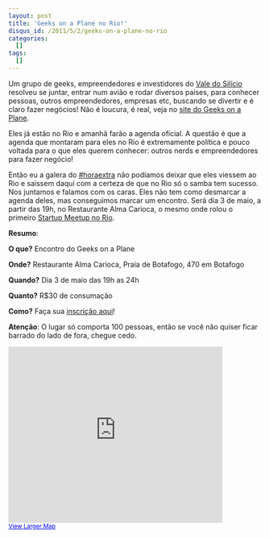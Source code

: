 ```yaml
--- 
layout: post
title: 'Geeks on a Plane no Rio!'
disqus_id: /2011/5/2/geeks-on-a-plane-no-rio
categories: 
  []
tags:
  []
---
```



Um grupo de geeks, empreendedores e investidores do [Vale do Silício][vale] resolveu se juntar, entrar num avião e rodar diversos países, para conhecer pessoas, outros empreendedores, empresas etc, buscando se divertir e é claro fazer negócios! Não é loucura, é real, veja no [site do Geeks on a Plane][goap].

Eles já estão no Rio e amanhã farão a agenda oficial. A questão é que a agenda que montaram para eles no Rio é extremamente política e pouco voltada para o que eles querem conhecer: outros nerds e empreendedores para fazer negócio!

Então eu a galera do [#horaextra][he] não podíamos deixar que eles viessem ao Rio e saissem daqui com a certeza de que no Rio só o samba tem sucesso. Nos juntamos e falamos com os caras. Eles não tem como desmarcar a agenda deles, mas conseguimos marcar um encontro. Será dia 3 de maio, a partir das 19h, no Restaurante Alma Carioca, o mesmo onde rolou o primeiro [Startup Meetup no Rio][meet].

**Resumo**:

**O que?** Encontro do Geeks on a Plane

**Onde?** Restaurante Alma Carioca, Praia de Botafogo, 470 em Botafogo

**Quando?** Dia 3 de maio das 19h as 24h

**Quanto?** R$30 de consumação

**Como?** Faça sua [inscrição aqui][aqui]!

**Atenção**: O lugar só comporta 100 pessoas, então se você não quiser ficar barrado do lado de fora, chegue cedo.

&#x20;<iframe width="425" height="350" frameborder="0" scrolling="no" marginheight="0" marginwidth="0" src="http://maps.google.com/maps?f=q&amp;source=s_q&amp;hl=en&amp;geocode=&amp;q=Praia+de+Botafogo,+470+-+Botafogo,+Rio+de+Janeiro+-+RJ,+22250-040,+Brasil&amp;aq=0&amp;sll=37.0625,-95.677068&amp;sspn=39.86519,98.4375&amp;ie=UTF8&amp;hq=&amp;hnear=Praia+de+Botafogo,+470+-+Botafogo,+Rio+de+Janeiro,+22250-040,+Brazil&amp;t=h&amp;ll=-22.949799,-43.181954&amp;spn=0.027663,0.036478&amp;z=14&amp;iwloc=A&amp;output=embed"></iframe><br /><small><a href="http://maps.google.com/maps?f=q&amp;source=embed&amp;hl=en&amp;geocode=&amp;q=Praia+de+Botafogo,+470+-+Botafogo,+Rio+de+Janeiro+-+RJ,+22250-040,+Brasil&amp;aq=0&amp;sll=37.0625,-95.677068&amp;sspn=39.86519,98.4375&amp;ie=UTF8&amp;hq=&amp;hnear=Praia+de+Botafogo,+470+-+Botafogo,+Rio+de+Janeiro,+22250-040,+Brazil&amp;t=h&amp;ll=-22.949799,-43.181954&amp;spn=0.027663,0.036478&amp;z=14&amp;iwloc=A" style="color:#0000FF;text-align:left">View Larger Map</a></small>

[vale]: http://pt.wikipedia.org/wiki/Vale_do_Sil%C3%ADcio
[goap]: http://geeksonaplane.com/destinations/rio-de-janeiro/
[he]: http://horaextra.org/
[meet]: http://startupmeetup.com.br/
[aqui]: http://bit.ly/HoraExtraGOAP

